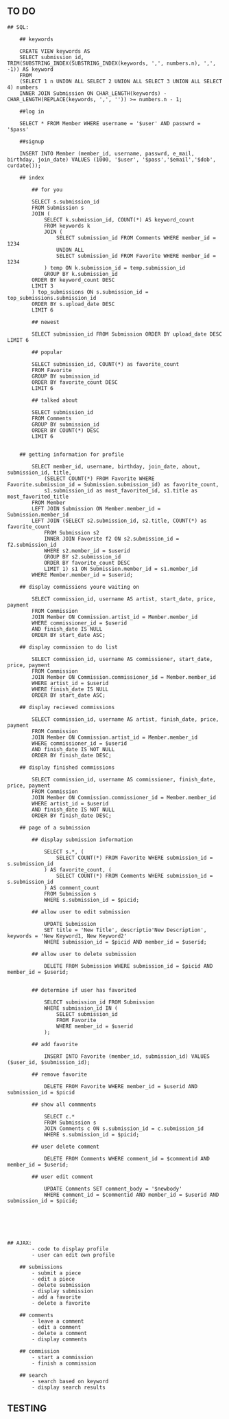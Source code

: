 ## TO DO

    ## SQL:

        ## keywords

        CREATE VIEW keywords AS
        SELECT submission_id, TRIM(SUBSTRING_INDEX(SUBSTRING_INDEX(keywords, ',', numbers.n), ',', -1)) AS keyword
        FROM
        (SELECT 1 n UNION ALL SELECT 2 UNION ALL SELECT 3 UNION ALL SELECT 4) numbers
        INNER JOIN Submission ON CHAR_LENGTH(keywords) - CHAR_LENGTH(REPLACE(keywords, ',', '')) >= numbers.n - 1;

        ##log in 

        SELECT * FROM Member WHERE username = '$user' AND passwrd = '$pass'

        ##signup

        INSERT INTO Member (member_id, username, passwrd, e_mail, birthday, join_date) VALUES (1000, '$user', '$pass','$email','$dob', curdate());

        ## index

            ## for you

            SELECT s.submission_id
            FROM Submission s
            JOIN (
                SELECT k.submission_id, COUNT(*) AS keyword_count
                FROM keywords k
                JOIN (
                    SELECT submission_id FROM Comments WHERE member_id = 1234
                    UNION ALL
                    SELECT submission_id FROM Favorite WHERE member_id = 1234
                ) temp ON k.submission_id = temp.submission_id
                GROUP BY k.submission_id
            ORDER BY keyword_count DESC
            LIMIT 3
            ) top_submissions ON s.submission_id = top_submissions.submission_id
            ORDER BY s.upload_date DESC
            LIMIT 6

            ## newest

            SELECT submission_id FROM Submission ORDER BY upload_date DESC LIMIT 6

            ## popular

            SELECT submission_id, COUNT(*) as favorite_count
            FROM Favorite
            GROUP BY submission_id
            ORDER BY favorite_count DESC
            LIMIT 6

            ## talked about

            SELECT submission_id
            FROM Comments
            GROUP BY submission_id
            ORDER BY COUNT(*) DESC
            LIMIT 6


        ## getting information for profile

            SELECT member_id, username, birthday, join_date, about, submission_id, title, 
                (SELECT COUNT(*) FROM Favorite WHERE Favorite.submission_id = Submission.submission_id) as favorite_count,
                s1.submission_id as most_favorited_id, s1.title as most_favorited_title
            FROM Member
            LEFT JOIN Submission ON Member.member_id = Submission.member_id
            LEFT JOIN (SELECT s2.submission_id, s2.title, COUNT(*) as favorite_count 
                FROM Submission s2
                INNER JOIN Favorite f2 ON s2.submission_id = f2.submission_id
                WHERE s2.member_id = $userid
                GROUP BY s2.submission_id
                ORDER BY favorite_count DESC
                LIMIT 1) s1 ON Submission.member_id = s1.member_id
            WHERE Member.member_id = $userid;

        ## display commissions youre waiting on

            SELECT commission_id, username AS artist, start_date, price, payment
            FROM Commission
            JOIN Member ON Commission.artist_id = Member.member_id
            WHERE commissioner_id = $userid
            AND finish_date IS NULL
            ORDER BY start_date ASC;

        ## display commission to do list

            SELECT commission_id, username AS commissioner, start_date, price, payment
            FROM Commission
            JOIN Member ON Commission.commissioner_id = Member.member_id
            WHERE artist_id = $userid
            WHERE finish_date IS NULL
            ORDER BY start_date ASC;

        ## display recieved commissions

            SELECT commission_id, username AS artist, finish_date, price, payment
            FROM Commission
            JOIN Member ON Commission.artist_id = Member.member_id
            WHERE commissioner_id = $userid
            AND finish_date IS NOT NULL
            ORDER BY finish_date DESC;

        ## display finished commissions

            SELECT commission_id, username AS commissioner, finish_date, price, payment
            FROM Commission
            JOIN Member ON Commission.commissioner_id = Member.member_id
            WHERE artist_id = $userid
            AND finish_date IS NOT NULL
            ORDER BY finish_date DESC;

        ## page of a submission

            ## display submission information

                SELECT s.*, (
                    SELECT COUNT(*) FROM Favorite WHERE submission_id = s.submission_id
                ) AS favorite_count, (
                    SELECT COUNT(*) FROM Comments WHERE submission_id = s.submission_id
                ) AS comment_count
                FROM Submission s
                WHERE s.submission_id = $picid;

            ## allow user to edit submission

                UPDATE Submission 
                SET title = 'New Title', descriptio'New Description', keywords = 'New Keyword1, New Keyword2' 
                WHERE submission_id = $picid AND member_id = $userid;

            ## allow user to delete submission

                DELETE FROM Submission WHERE submission_id = $picid AND member_id = $userid;


            ## determine if user has favorited

                SELECT submission_id FROM Submission
                WHERE submission_id IN (
                    SELECT submission_id
                    FROM Favorite
                    WHERE member_id = $userid
                );

            ## add favorite

                INSERT INTO Favorite (member_id, submission_id) VALUES ($user_id, $submission_id);

            ## remove favorite

                DELETE FROM Favorite WHERE member_id = $userid AND submission_id = $picid

            ## show all commments

                SELECT c.*
                FROM Submission s
                JOIN Comments c ON s.submission_id = c.submission_id
                WHERE s.submission_id = $picid;

            ## user delete comment

                DELETE FROM Comments WHERE comment_id = $commentid AND member_id = $userid;

            ## user edit comment

                UPDATE Comments SET comment_body = '$newbody'
                WHERE comment_id = $commentid AND member_id = $userid AND submission_id = $picid;


            



    ## AJAX: 
            - code to display profile
            - user can edit own profile

        ## submissions
            - submit a piece
            - edit a piece
            - delete submission
            - display submission
            - add a favorite
            - delete a favorite
        
        ## comments
            - leave a comment
            - edit a comment
            - delete a comment
            - display comments

        ## commission
            - start a commission
            - finish a commission

        ## search
            - search based on keyword
            - display search results

        
## TESTING
